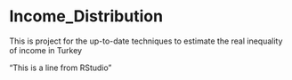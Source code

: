 # Income_Distribution

This is project for the  up-to-date techniques to estimate the real inequality of income in Turkey

“This is a line from RStudio”